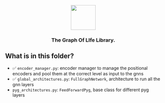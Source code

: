 <div align="center">
    <img src="../../docs/images/logo-title.png" height="80px">
    <h3>The Graph Of LIfe Library.</h3>
</div>


## What is in this folder? 

- ✅ `encoder_manager.py`: encoder manager to manage the positional encoders and pool them at the correct level as input to the gnns
- ✅ `global_architectures.py`: `FullGraphNetwork`, architecture to run all the gnn layers
- `pyg_architectures.py`: `FeedForwardPyg`, base class for different pyg layers